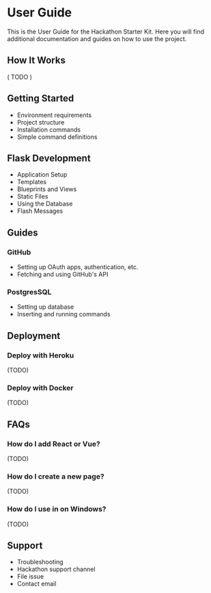 # User Guide

This is the User Guide for the Hackathon Starter Kit. Here you will find additional documentation and guides on how to use the project.


## How It Works

( TODO )

## Getting Started

* Environment requirements
* Project structure
* Installation commands
* Simple command definitions

## Flask Development

* Application Setup
* Templates
* Blueprints and Views
* Static Files
* Using the Database
* Flash Messages

## Guides

### GitHub

* Setting up OAuth apps, authentication, etc.
* Fetching and using GitHub's API

### PostgresSQL

* Setting up database
* Inserting and running commands

## Deployment

### Deploy with Heroku

(TODO)

### Deploy with Docker

(TODO)

## FAQs

### How do I add React or Vue?

(TODO)

### How do I create a new page?

(TODO)

### How do I use in on Windows?

(TODO)

## Support

* Troubleshooting
* Hackathon support channel
* File issue
* Contact email
